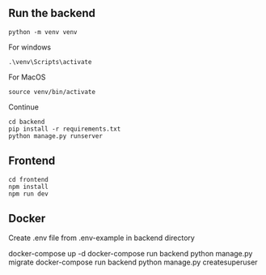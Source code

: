 ## Run the backend

```shell
python -m venv venv
```
For windows
```shell
.\venv\Scripts\activate
```

For MacOS
```shell
source venv/bin/activate
```
Continue
```shell
cd backend
pip install -r requirements.txt
python manage.py runserver
```
## Frontend
```shell
cd frontend
npm install
npm run dev
```

## Docker
Create .env file from .env-example in backend directory

docker-compose up -d
docker-compose run backend python manage.py migrate
docker-compose run backend python manage.py createsuperuser
